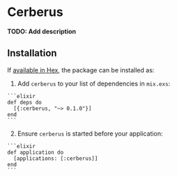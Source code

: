 # Cerberus

**TODO: Add description**

## Installation

If [available in Hex](https://hex.pm/docs/publish), the package can be installed as:

  1. Add `cerberus` to your list of dependencies in `mix.exs`:

    ```elixir
    def deps do
      [{:cerberus, "~> 0.1.0"}]
    end
    ```

  2. Ensure `cerberus` is started before your application:

    ```elixir
    def application do
      [applications: [:cerberus]]
    end
    ```


